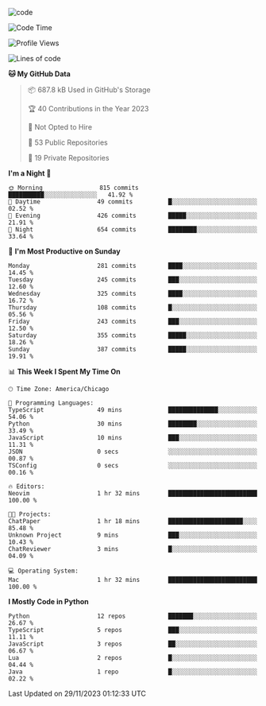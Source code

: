 
<!--
**liuyaanng/liuyaanng** is a ✨ _special_ ✨ repository because its `README.md` (this file) appears on your GitHub profile.

Here are some ideas to get you started:

- 🔭 I’m currently working on ...
- 🌱 I’m currently learning ...
- 👯 I’m looking to collaborate on ...
- 🤔 I’m looking for help with ...
- 💬 Ask me about ...
- 📫 How to reach me: ...
- 😄 Pronouns: ...
- ⚡ Fun fact: ...
-->


![code](https://cdn.jsdelivr.net/gh/liuyaanng/liuyaanng@1.0/code.gif) 

<!--START_SECTION:waka-->
![Code Time](http://img.shields.io/badge/Code%20Time-273%20hrs%2019%20mins-blue)

![Profile Views](http://img.shields.io/badge/Profile%20Views-0-blue)

![Lines of code](https://img.shields.io/badge/From%20Hello%20World%20I%27ve%20Written-14.4%20million%20lines%20of%20code-blue)

**🐱 My GitHub Data** 

> 📦 687.8 kB Used in GitHub's Storage 
 > 
> 🏆 40 Contributions in the Year 2023
 > 
> 🚫 Not Opted to Hire
 > 
> 📜 53 Public Repositories 
 > 
> 🔑 19 Private Repositories 
 > 
**I'm a Night 🦉** 

```text
🌞 Morning                815 commits         ██████████░░░░░░░░░░░░░░░   41.92 % 
🌆 Daytime                49 commits          █░░░░░░░░░░░░░░░░░░░░░░░░   02.52 % 
🌃 Evening                426 commits         █████░░░░░░░░░░░░░░░░░░░░   21.91 % 
🌙 Night                  654 commits         ████████░░░░░░░░░░░░░░░░░   33.64 % 
```
📅 **I'm Most Productive on Sunday** 

```text
Monday                   281 commits         ████░░░░░░░░░░░░░░░░░░░░░   14.45 % 
Tuesday                  245 commits         ███░░░░░░░░░░░░░░░░░░░░░░   12.60 % 
Wednesday                325 commits         ████░░░░░░░░░░░░░░░░░░░░░   16.72 % 
Thursday                 108 commits         █░░░░░░░░░░░░░░░░░░░░░░░░   05.56 % 
Friday                   243 commits         ███░░░░░░░░░░░░░░░░░░░░░░   12.50 % 
Saturday                 355 commits         █████░░░░░░░░░░░░░░░░░░░░   18.26 % 
Sunday                   387 commits         █████░░░░░░░░░░░░░░░░░░░░   19.91 % 
```


📊 **This Week I Spent My Time On** 

```text
🕑︎ Time Zone: America/Chicago

💬 Programming Languages: 
TypeScript               49 mins             ██████████████░░░░░░░░░░░   54.06 % 
Python                   30 mins             ████████░░░░░░░░░░░░░░░░░   33.49 % 
JavaScript               10 mins             ███░░░░░░░░░░░░░░░░░░░░░░   11.31 % 
JSON                     0 secs              ░░░░░░░░░░░░░░░░░░░░░░░░░   00.87 % 
TSConfig                 0 secs              ░░░░░░░░░░░░░░░░░░░░░░░░░   00.16 % 

🔥 Editors: 
Neovim                   1 hr 32 mins        █████████████████████████   100.00 % 

🐱‍💻 Projects: 
ChatPaper                1 hr 18 mins        █████████████████████░░░░   85.48 % 
Unknown Project          9 mins              ███░░░░░░░░░░░░░░░░░░░░░░   10.43 % 
ChatReviewer             3 mins              █░░░░░░░░░░░░░░░░░░░░░░░░   04.09 % 

💻 Operating System: 
Mac                      1 hr 32 mins        █████████████████████████   100.00 % 
```

**I Mostly Code in Python** 

```text
Python                   12 repos            ███████░░░░░░░░░░░░░░░░░░   26.67 % 
TypeScript               5 repos             ███░░░░░░░░░░░░░░░░░░░░░░   11.11 % 
JavaScript               3 repos             ██░░░░░░░░░░░░░░░░░░░░░░░   06.67 % 
Lua                      2 repos             █░░░░░░░░░░░░░░░░░░░░░░░░   04.44 % 
Java                     1 repo              █░░░░░░░░░░░░░░░░░░░░░░░░   02.22 % 
```




 Last Updated on 29/11/2023 01:12:33 UTC
<!--END_SECTION:waka-->
